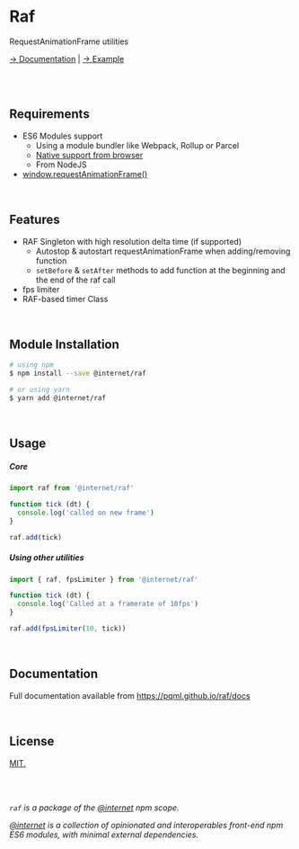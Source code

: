 # Raf
RequestAnimationFrame utilities

[→ Documentation](https://pqml.github.io/raf/docs) |
[→ Example](https://pqml.github.io/raf)

<br><br>

## Requirements
- ES6 Modules support
  - Using a module bundler like Webpack, Rollup or Parcel
  - [Native support from browser](https://caniuse.com/#feat=es6-module)
  - From NodeJS
- [window.requestAnimationFrame()](https://developer.mozilla.org/fr/docs/Web/API/Window/requestAnimationFrame)

<br>

## Features
- RAF Singleton with high resolution delta time (if supported)
  - Autostop & autostart requestAnimationFrame when adding/removing function
  - `setBefore` & `setAfter` methods to add function at the beginning and the end of the raf call
- fps limiter
- RAF-based timer Class

<br>

## Module Installation

```sh
# using npm
$ npm install --save @internet/raf

# or using yarn
$ yarn add @internet/raf
```

<br>

## Usage

##### Core
```js
import raf from '@internet/raf'

function tick (dt) {
  console.log('called on new frame')
}

raf.add(tick)
```

##### Using other utilities
```js
import { raf, fpsLimiter } from '@internet/raf'

function tick (dt) {
  console.log('Called at a framerate of 10fps')
}

raf.add(fpsLimiter(10, tick))
```

<br>

## Documentation
Full documentation available from https://pqml.github.io/raf/docs

<br>

## License
[MIT.](LICENSE)

<br><br>

<i>`raf` is a package of the [@internet](https://www.npmjs.com/org/internet) npm scope. </i>

_[@internet](https://www.npmjs.com/org/internet) is a collection of opinionated and interoperables front-end npm ES6 modules, with minimal external dependencies._
